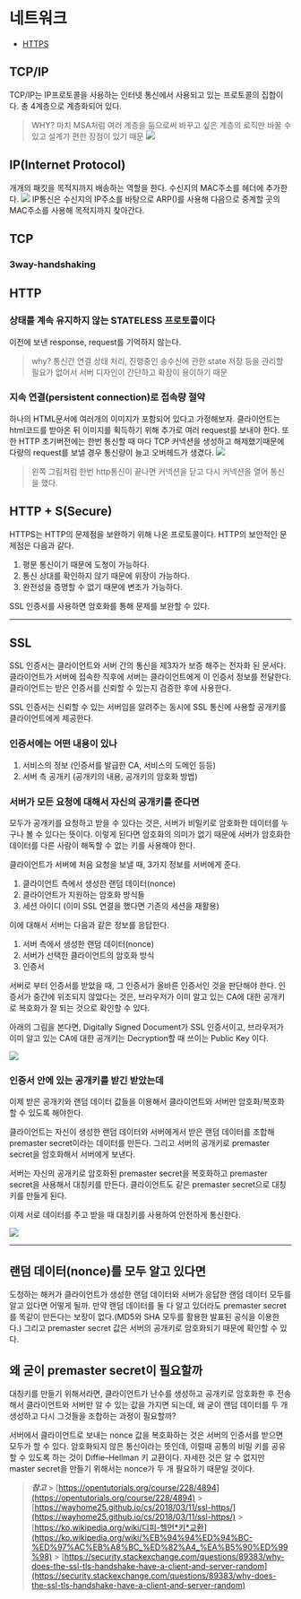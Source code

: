 # 네트워크

- [HTTPS](<#HTTP-+-S(Secure)>)

## TCP/IP

TCP/IP는 IP프로토콜을 사용하는 인터넷 통신에서 사용되고 있는 프로토콜의 집합이다.
총 4계층으로 계층화되어 있다.

> WHY? 마치 MSA처럼 여러 계층을 둠으로써 바꾸고 싶은 계층의 로직만 바꿀 수 있고 설계가 편한 장점이 있기 때문
> ![](https://www.guru99.com/images/1/102219_1135_TCPIPvsOSIM1.png)

## IP(Internet Protocol)

개개의 패킷을 목적지까지 배송하는 역할을 한다.
수신지의 MAC주소를 헤더에 추가한다.
![](http://www.ktword.co.kr/img_data/5185_1.JPG)
IP통신은 수신지의 IP주소를 바탕으로 ARP()를 사용해 다음으로 중계할 곳의 MAC주소를 사용해 목적지까지 찾아간다.

## TCP

### 3way-handshaking

## HTTP

### 상태를 계속 유지하지 않는 STATELESS 프로토콜이다

이전에 보낸 response, request를 기억하지 않는다.

> why? 통신간 연결 상태 처리, 진행중인 송수신에 관한 state 저장 등을 관리할 필요가 없어서 서버 디자인이 간단하고 확장이 용이하기 때문

### 지속 연결(persistent connection)로 접속량 절약

하나의 HTML문서에 여러개의 이미지가 포함되어 있다고 가정해보자. 클라이언트는 html코드를 받아온 뒤 이미지를 획득하기 위해 추가로 여러 request를 보내야 한다.
또한 HTTP 초기버전에는 한번 통신할 때 마다 TCP 커넥션을 생성하고 해제했기때문에 다량의 request를 보낼 경우 통신량이 늘고 오버헤드가 생겼다.
![](https://upload.wikimedia.org/wikipedia/commons/thumb/d/d5/HTTP_persistent_connection.svg/1024px-HTTP_persistent_connection.svg.png)

> 왼쪽 그림처럼 한번 http통신이 끝나면 커넥션을 닫고 다시 커넥션을 열어 통신을 했다.

## HTTP + S(Secure)

HTTPS는 HTTP의 문제점을 보완하기 위해 나온 프로토콜이다. HTTP의 보안적인 문제점은 다음과 같다.

1. 평문 통신이기 때문에 도청이 가능하다.
2. 통신 상대를 확인하지 않기 때문에 위장이 가능하다.
3. 완전성을 증명할 수 없기 때문에 변조가 가능하다.

SSL 인증서를 사용하면 암호화를 통해 문제를 보완할 수 있다.

---

## SSL

SSL 인증서는 클라이언트와 서버 간의 통신을 제3자가 보증 해주는 전자화 된 문서다. 클라이언트가 서버에 접속한 직후에 서버는 클라이언트에게 이 인증서 정보를 전달한다. 클라이언트는 받은 인증서를 신뢰할 수 있는지 검증한 후에 사용한다.

SSL 인증서는 신뢰할 수 있는 서버임을 알려주는 동시에 SSL 통신에 사용할 공개키를 클라이언트에게 제공한다.

### 인증서에는 어떤 내용이 있나

1. 서비스의 정보 (인증서를 발급한 CA, 서비스의 도메인 등등)
2. 서버 측 공개키 (공개키의 내용, 공개키의 암호화 방법)

### 서버가 모든 요청에 대해서 자신의 공개키를 준다면

모두가 공개키를 요청하고 받을 수 있다는 것은, 서버가 비밀키로 암호화한 데이터를 누구나 볼 수 있다는 뜻이다. 이렇게 된다면 암호화의 의미가 없기 때문에 서버가 암호화한 데이터를 다른 사람이 해독할 수 없는 키를 사용해야 한다.

클라이언트가 서버에 처음 요청을 보낼 때, 3가지 정보를 서버에게 준다.

1. 클라이언트 측에서 생성한 랜덤 데이터(nonce)
2. 클라이언트가 지원하는 암호화 방식들
3. 세션 아이디 (이미 SSL 연결을 했다면 기존의 세션을 재활용)

이에 대해서 서버는 다음과 같은 정보를 응답한다.

1. 서버 측에서 생성한 랜덤 데이터(nonce)
2. 서버가 선택한 클라이언트의 암호화 방식
3. 인증서

서버로 부터 인증서를 받았을 때, 그 인증서가 올바른 인증서인 것을 판단해야 한다. 인증서가 중간에 위조되지 않았다는 것은, 브라우저가 이미 알고 있는 CA에 대한 공개키로 복호화가 잘 되는 것으로 확인할 수 있다.

아래의 그림을 본다면, Digitally Signed Document가 SSL 인증서이고, 브라우저가 이미 알고 있는 CA에 대한 공개키는 Decryption할 때 쓰이는 Public Key 이다.

![](https://user-content.gitlab-static.net/83902671c0cf66986c94018a4711fcf9be8041f0/68747470733a2f2f692e696d6775722e636f6d2f4e576d55457a622e706e67)

### 인증서 안에 있는 공개키를 받긴 받았는데

이제 받은 공개키와 랜덤 데이터 값들을 이용해서 클라이언트와 서버만 암호화/복호화 할 수 있도록 해야한다.

클라이언트는 자신이 생성한 랜덤 데이터와 서버에게서 받은 랜덤 데이터를 조합해 premaster secret이라는 데이터를 만든다. 그리고 서버의 공개키로 premaster secret을 암호화해서 서버에게 보낸다.

서버는 자신의 공개키로 암호화된 premaster secret을 복호화하고 premaster secret을 사용해서 대칭키를 만든다. 클라이언트도 같은 premaster secret으로 대칭키를 만들게 된다.

이제 서로 데이터를 주고 받을 때 대칭키를 사용하여 안전하게 통신한다.

![](https://user-content.gitlab-static.net/587d3bc6693b7e4642c2515aaae404294cba1db4/68747470733a2f2f692e696d6775722e636f6d2f5949667931774b2e706e67)

---

## 랜덤 데이터(nonce)를 모두 알고 있다면

도청하는 해커가 클라이언트가 생성한 랜덤 데이터와 서버가 응답한 랜덤 데이터 모두를 알고 있다면 어떻게 될까. 만약 랜덤 데이터를 둘 다 알고 있더라도 premaster secret를 똑같이 만든다는 보장이 없다.(MD5와 SHA 모두를 활용한 발표된 공식을 이용한다.) 그리고 premaster secret 값은 서버의 공개키로 암호화되기 때문에 확인할 수 있다.

## 왜 굳이 premaster secret이 필요할까

대칭키를 만들기 위해서라면, 클라이언트가 난수를 생성하고 공개키로 암호화한 후 전송해서 클라이언트와 서버만 알 수 있는 값을 가지면 되는데, 왜 굳이 랜덤 데이터를 두 개 생성하고 다시 그것들을 조합하는 과정이 필요할까?

서버에서 클라이언트로 보내는 nonce 값을 복호화하는 것은 서버의 인증서를 받으면 모두가 할 수 있다. 암호화되지 않은 통신이라는 뜻인데, 이럴때 공통의 비밀 키를 공유할 수 있도록 하는 것이 Diffie–Hellman 키 교환이다. 자세한 것은 알 수 없지만 master secret을 만들기 위해서는 nonce가 두 개 필요하기 때문일 것이다.

> **_참고_** > [https://opentutorials.org/course/228/4894](https://opentutorials.org/course/228/4894) > [https://wayhome25.github.io/cs/2018/03/11/ssl-https/](https://wayhome25.github.io/cs/2018/03/11/ssl-https/) > [https://ko.wikipedia.org/wiki/디피-헬먼*키*교환](https://ko.wikipedia.org/wiki/%EB%94%94%ED%94%BC-%ED%97%AC%EB%A8%BC_%ED%82%A4_%EA%B5%90%ED%99%98) > [https://security.stackexchange.com/questions/89383/why-does-the-ssl-tls-handshake-have-a-client-and-server-random](https://security.stackexchange.com/questions/89383/why-does-the-ssl-tls-handshake-have-a-client-and-server-random)
